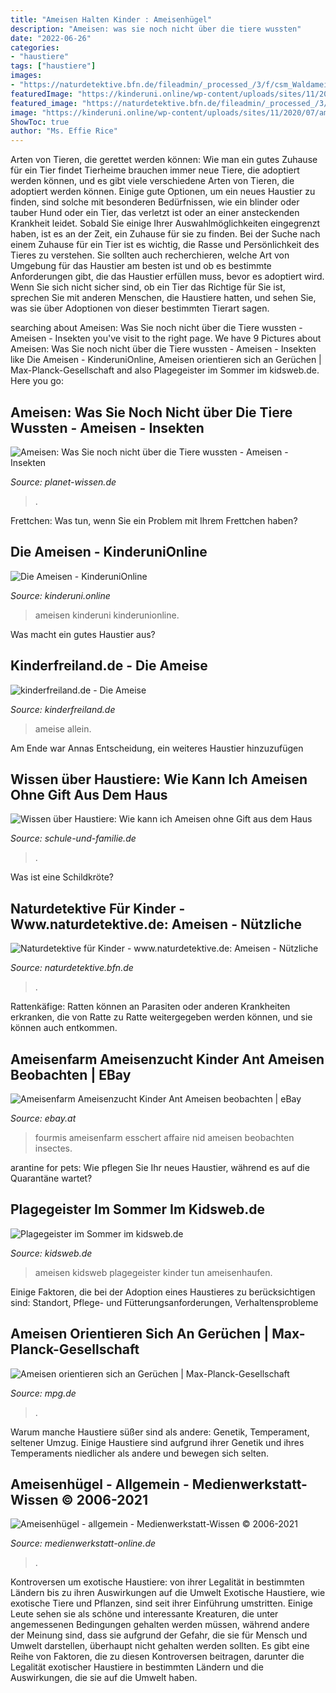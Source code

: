 ```yaml
---
title: "Ameisen Halten Kinder : Ameisenhügel"
description: "Ameisen: was sie noch nicht über die tiere wussten"
date: "2022-06-26"
categories:
- "haustiere"
tags: ["haustiere"]
images:
- "https://naturdetektive.bfn.de/fileadmin/_processed_/3/f/csm_Waldameisen_gewimmel_by_M.E._pixelio.de_06_7c9b8989bd.jpg"
featuredImage: "https://kinderuni.online/wp-content/uploads/sites/11/2020/07/ameisen-460x293.png"
featured_image: "https://naturdetektive.bfn.de/fileadmin/_processed_/3/f/csm_Waldameisen_gewimmel_by_M.E._pixelio.de_06_7c9b8989bd.jpg"
image: "https://kinderuni.online/wp-content/uploads/sites/11/2020/07/ameisen-460x293.png"
ShowToc: true
author: "Ms. Effie Rice"
---
```



Arten von Tieren, die gerettet werden können: Wie man ein gutes Zuhause für ein Tier findet
Tierheime brauchen immer neue Tiere, die adoptiert werden können, und es gibt viele verschiedene Arten von Tieren, die adoptiert werden können. Einige gute Optionen, um ein neues Haustier zu finden, sind solche mit besonderen Bedürfnissen, wie ein blinder oder tauber Hund oder ein Tier, das verletzt ist oder an einer ansteckenden Krankheit leidet. Sobald Sie einige Ihrer Auswahlmöglichkeiten eingegrenzt haben, ist es an der Zeit, ein Zuhause für sie zu finden.
Bei der Suche nach einem Zuhause für ein Tier ist es wichtig, die Rasse und Persönlichkeit des Tieres zu verstehen. Sie sollten auch recherchieren, welche Art von Umgebung für das Haustier am besten ist und ob es bestimmte Anforderungen gibt, die das Haustier erfüllen muss, bevor es adoptiert wird. Wenn Sie sich nicht sicher sind, ob ein Tier das Richtige für Sie ist, sprechen Sie mit anderen Menschen, die Haustiere hatten, und sehen Sie, was sie über Adoptionen von dieser bestimmten Tierart sagen.

	

		
searching about Ameisen: Was Sie noch nicht über die Tiere wussten - Ameisen - Insekten you've visit to the right page. We have 9 Pictures about Ameisen: Was Sie noch nicht über die Tiere wussten - Ameisen - Insekten like Die Ameisen - KinderuniOnline, Ameisen orientieren sich an Gerüchen | Max-Planck-Gesellschaft and also Plagegeister im Sommer im kidsweb.de. Here you go:
		
    
## Ameisen: Was Sie Noch Nicht über Die Tiere Wussten - Ameisen - Insekten

<img loading=lazy src="https://www.planet-wissen.de/natur/insekten_und_spinnentiere/ameisen/ameisen-br-bilder-100~_v-gseagaleriexl.jpg" onerror="this.onerror=null;this.src='https://tse1.mm.bing.net/th?id=OIP.gWsUmOZFDL-h9luIyglvfwHaEK&amp;pid=15.1';" alt="Ameisen: Was Sie noch nicht über die Tiere wussten - Ameisen - Insekten">

_Source: planet-wissen.de_

>. 

	

Frettchen: Was tun, wenn Sie ein Problem mit Ihrem Frettchen haben?

    
## Die Ameisen - KinderuniOnline

<img loading=lazy src="https://kinderuni.online/wp-content/uploads/sites/11/2020/07/ameisen-460x293.png" onerror="this.onerror=null;this.src='https://tse1.mm.bing.net/th?id=OIP.esxi-6onzq4TaJlQfl3-vgAAAA&amp;pid=15.1';" alt="Die Ameisen - KinderuniOnline">

_Source: kinderuni.online_

>ameisen kinderuni kinderunionline. 

	

Was macht ein gutes Haustier aus?

    
## Kinderfreiland.de - Die Ameise

<img loading=lazy src="https://www.kinderfreiland.de/images/fachartikel/ameise_01.png" onerror="this.onerror=null;this.src='https://tse1.mm.bing.net/th?id=OIP.wRvHPts6awp6EOk4XYB1MAAAAA&amp;pid=15.1';" alt="kinderfreiland.de - Die Ameise">

_Source: kinderfreiland.de_

>ameise allein. 

	

Am Ende war Annas Entscheidung, ein weiteres Haustier hinzuzufügen

    
## Wissen über Haustiere: Wie Kann Ich Ameisen Ohne Gift Aus Dem Haus

<img loading=lazy src="https://www.schule-und-familie.de/assets/images/wissen/Insekten/ameisen.jpg" onerror="this.onerror=null;this.src='https://tse2.mm.bing.net/th?id=OIP.VN0HvGn0j50-MSvmShsHVwHaFj&amp;pid=15.1';" alt="Wissen über Haustiere: Wie kann ich Ameisen ohne Gift aus dem Haus">

_Source: schule-und-familie.de_

>. 

	

Was ist eine Schildkröte?

    
## Naturdetektive Für Kinder - Www.naturdetektive.de: Ameisen - Nützliche

<img loading=lazy src="https://naturdetektive.bfn.de/fileadmin/_processed_/3/f/csm_Waldameisen_gewimmel_by_M.E._pixelio.de_06_7c9b8989bd.jpg" onerror="this.onerror=null;this.src='https://tse1.mm.bing.net/th?id=OIP.ho9i-8xpbmOakON1MQnV9QHaE7&amp;pid=15.1';" alt="Naturdetektive für Kinder - www.naturdetektive.de: Ameisen - Nützliche">

_Source: naturdetektive.bfn.de_

>. 

	

Rattenkäfige: Ratten können an Parasiten oder anderen Krankheiten erkranken, die von Ratte zu Ratte weitergegeben werden können, und sie können auch entkommen.

    
## Ameisenfarm Ameisenzucht Kinder Ant Ameisen Beobachten | EBay

<img loading=lazy src="https://i.ebayimg.com/images/g/LB8AAOSwdrRXG6Pe/s-l400.jpg" onerror="this.onerror=null;this.src='https://tse4.mm.bing.net/th?id=OIP.qm2mE5CJ58Y8OpSLaMX0XgAAAA&amp;pid=15.1';" alt="Ameisenfarm Ameisenzucht Kinder Ant Ameisen beobachten | eBay">

_Source: ebay.at_

>fourmis ameisenfarm esschert affaire nid ameisen beobachten insectes. 

	

arantine for pets: Wie pflegen Sie Ihr neues Haustier, während es auf die Quarantäne wartet?

    
## Plagegeister Im Sommer Im Kidsweb.de

<img loading=lazy src="https://www.kidsweb.de/mandala_fuer_kinder/tiermandala/ameisen_gruppe.gif" onerror="this.onerror=null;this.src='https://tse3.mm.bing.net/th?id=OIP.1ipLVBbkaIML7HtIe1_rIQHaHa&amp;pid=15.1';" alt="Plagegeister im Sommer im kidsweb.de">

_Source: kidsweb.de_

>ameisen kidsweb plagegeister kinder tun ameisenhaufen. 

	

Einige Faktoren, die bei der Adoption eines Haustieres zu berücksichtigen sind: Standort, Pflege- und Fütterungsanforderungen, Verhaltensprobleme

    
## Ameisen Orientieren Sich An Gerüchen | Max-Planck-Gesellschaft

<img loading=lazy src="https://www.mpg.de/189538/zoom-1344523441.jpg" onerror="this.onerror=null;this.src='https://tse4.mm.bing.net/th?id=OIP.NC-LmVa-kYSNxzqJi05AIQHaEw&amp;pid=15.1';" alt="Ameisen orientieren sich an Gerüchen | Max-Planck-Gesellschaft">

_Source: mpg.de_

>. 

	

Warum manche Haustiere süßer sind als andere: Genetik, Temperament, seltener Umzug.
Einige Haustiere sind aufgrund ihrer Genetik und ihres Temperaments niedlicher als andere und bewegen sich selten.

    
## Ameisenhügel - Allgemein - Medienwerkstatt-Wissen © 2006-2021

<img loading=lazy src="https://medienwerkstatt-online.de/lws_wissen/bilder/30389-3.jpg" onerror="this.onerror=null;this.src='https://tse4.mm.bing.net/th?id=OIP.CtIb5K_56oen7I0PlVhYWwHaE7&amp;pid=15.1';" alt="Ameisenhügel - allgemein - Medienwerkstatt-Wissen © 2006-2021">

_Source: medienwerkstatt-online.de_

>. 

	

Kontroversen um exotische Haustiere: von ihrer Legalität in bestimmten Ländern bis zu ihren Auswirkungen auf die Umwelt
Exotische Haustiere, wie exotische Tiere und Pflanzen, sind seit ihrer Einführung umstritten. Einige Leute sehen sie als schöne und interessante Kreaturen, die unter angemessenen Bedingungen gehalten werden müssen, während andere der Meinung sind, dass sie aufgrund der Gefahr, die sie für Mensch und Umwelt darstellen, überhaupt nicht gehalten werden sollten. Es gibt eine Reihe von Faktoren, die zu diesen Kontroversen beitragen, darunter die Legalität exotischer Haustiere in bestimmten Ländern und die Auswirkungen, die sie auf die Umwelt haben.

